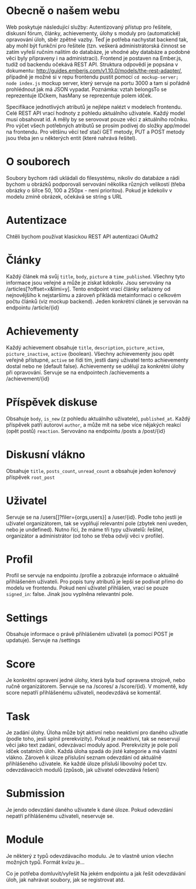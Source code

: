 # Obecně o našem webu
Web poskytuje následující služby: Autentizovaný přístup pro řešitele, diskusní fórum, články, achievementy, úlohy s moduly pro (automatické) opravování úloh, sběr zpětné vazby. Teď je potřeba nachystat backend tak, aby mohl být funkční pro řešitele (tzn. veškerá administrátorská činnost se zatím vyřeší ručním nalitím do databáze, je vhodné aby databáze a podobné věci byly připraveny i na administraci). Frontend je postaven na Ember.js, tudíž od backendu očekává REST API. Struktura odpovědí je popsána v dokumentu: http://guides.emberjs.com/v1.10.0/models/the-rest-adapter/, případně je možné si v repu frontendu pustit pomocí `cd mockup-server; node index.js` mockup server, který servuje na portu 3000 a tam si pořádně prohlédnout jak má JSON vypadat. Poznámka: vztah belongsTo se reprezentuje IDčkem, hasMany se reprezentuje polem idček.

Specifikace jednotlivých atributů je nejlépe nalézt v modelech frontendu. Celé REST API vrací hodnoty z pohledu aktuálního uživatele. Každý model musí obsahovat id. A měly by se serovovat pouze věci z aktuálního ročníku. Pro výčet všech potřebných atributů se prosím podívej do složky app/model na frontendu. Pro většinu věcí teď stačí GET metody, PUT a POST metody jsou třeba jen u některých entit (které nahrává řešitel).

# O souborech
Soubory bychom rádi ukládali do filesystému, nikoliv do databáze a rádi bychom u obrázků podporovali servování několika různých velikostí (třeba obrázky o šířce 50, 100 a 250px - není prioritou). Pokud je kdekoliv v modelu zmíně obrázek, očekává se string s URL

# Autentizace
Chtěli bychom používat klasickou REST API autentizaci OAuth2

# Články
Každý článek má svůj `title`, `body`, `picture` a `time_published`. Všechny tyto informace jsou veřejné a může je získat kdokoliv.
Jsou servovány na /articles[?offset=x&limi=y]. Tento endpoint vrací články seřazeny od nejnovějšího k nejstaršímu a zároveň přikládá metainformaci o celkovém počtu článků (viz mockup backend).
Jeden konkrétní clánek je servován na endpointu /article/{id}

# Achievementy
Každý achievement obsahuje `title`, `description`, `picture_active`, `picture_inactive`, `active` (boolean). Všechny achievementy jsou opět veřejně přístupné, `active` se řídí tím, jestli daný uživatel tento achievementy dostal nebo ne (default false). Achievementy se udělují za konkrétní úlohy při opravování. Servuje se na endpointech /achievements a /achievement/{id}

# Příspěvek diskuse
Obsahuje `body`, `is_new` (z pohledu aktuálního uživatele), `published_at`. Každý příspěvek patří autorovi `author`, a může mít na sebe více nějakých reakcí (opět postů) `reaction`. Servováno na endpointu /posts a /post/{id}

# Diskusní vlákno
Obsahuje `title`, `posts_count`, `unread_count` a obsahuje jeden kořenový příspěvek `root_post`

# Uživatel
Servuje se na /users[]?filer={orgs,users}] a /user/{id}. Podle toho jestli je uživatel organizátorem, tak se vyplňují relevantní pole (zbytek není uveden, nebo je undefined). Nutno říci, že máme tři typy uživatelů: řešitel, organizátor a administrátor (od toho se třeba odvíjí věci v profile). 

# Profil
Profil se servuje na endpointu /profile a zobrazuje informace o aktuálně přihlášeném uživateli. Pro popis tuny atributů je lepší se podívat přímo do modelu ve frontendu. Pokud není uživatel přihlášen, vrací se pouze `signed_in`: false. Jinak jsou vyplněna relevantní pole.

# Settings
Obsahuje informace o právě příhlášeném uživateli (a pomocí POST je updatuje). Servuje na /settings

# Score
Je konkrétní opravení jedné úlohy, která byla buď opravena strojově, nebo ručně organizátorem. Servuje se na /scores/ a /score/{id}. V momentě, kdy score nepatří přihlášenému uživateli, neodevzdává se komentář.

# Task
Je zadání úlohy. Úloha může být aktivní nebo neaktivní pro daného uživatle (podle toho, jesli splnil prerekvizity). Pokud je neaktivní, tak se neservují věci jako text zadání, odevzávací moduly apod. Prerekvizity je pole polí idček ostatních úloh. Každá úloha spadá do jisté kategorie a má vlastní vlákno. Zároveň k úloze příslušní seznam odevzdání od aktuálně přihlášeného uživatele. Ke každé úloze přísluší libovolný počet tzv. odevzdávacích modulů (způsob, jak uživatel odevzdává řešení)

# Submission
Je jendo odevzdání daného uživatele k dané úloze. Pokud odevzdání nepatří příhlášenému uživateli, neservuje se.

# Module
Je některý z typů odevzdávacího modulu. Je to vlastně union všechn možných typů. Formát kvízu je... 

Co je potřeba domluvit/vyřešit
Na jekém endpointu a jak řešit odevzdávání úloh, jak nahrávat soubory, jak se registrovat atd.